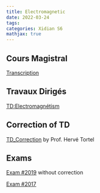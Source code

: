 ```yaml
---
title: Electromagnetic
date: 2022-03-24
tags:
categories: Xidian S6
mathjax: true
---
```


## Cours Magistral

[Transcription](https://kjle.github.io/files/XidianS6/Electromagetic_CM.pdf)

## Travaux Dirigés

[TD:Electromagnétism](https://kjle.github.io/files/XidianS6/Electromagetic_TD.pdf)

## Correction of TD

[TD_Correction](https://kjle.github.io/files/XidianS6/Electromagetic_TD_Correction.pdf) by Prof. Hervé Tortel


## Exams

[Exam #2019](https://kjle.github.io/files/XidianS6/Electromagetic_Exam2019_no_correction.pdf) without correction

[Exam #2017](https://kjle.github.io/files/XidianS6/Electromagetic_Exam2017.pdf)
